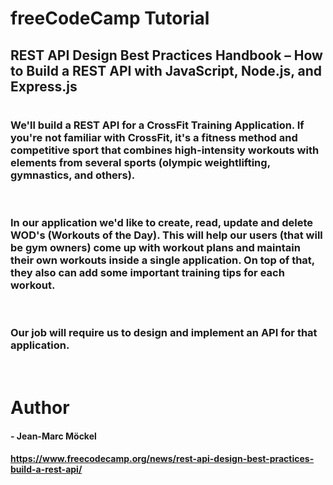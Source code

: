 # freeCodeCamp Tutorial

## REST API Design Best Practices Handbook – How to Build a REST API with JavaScript, Node.js, and Express.js

#


### We'll build a REST API for a CrossFit Training Application. If you're not familiar with CrossFit, it's a fitness method and competitive sport that combines high-intensity workouts with elements from several sports (olympic weightlifting, gymnastics, and others).
<br>  

### In our application we'd like to create, read, update and delete WOD's (Workouts of the Day). This will help our users (that will be gym owners) come up with workout plans and maintain their own workouts inside a single application. On top of that, they also can add some important training tips for each workout.
<br>

### Our job will require us to design and implement an API for that application.
<br>  


# Author 
#### - Jean-Marc Möckel


#### https://www.freecodecamp.org/news/rest-api-design-best-practices-build-a-rest-api/
<br>  

